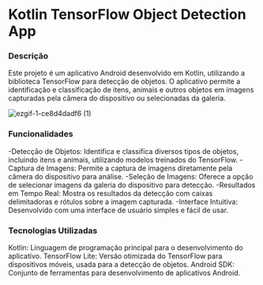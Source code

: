 # Kotlin TensorFlow Object Detection App
### Descrição
Este projeto é um aplicativo Android desenvolvido em Kotlin, utilizando a biblioteca TensorFlow para detecção de objetos. O aplicativo permite a identificação e classificação de itens, animais e outros objetos em imagens capturadas pela câmera do dispositivo ou selecionadas da galeria.

![ezgif-1-ce8d4dadf6 (1)](https://github.com/user-attachments/assets/b1526559-fc60-4fbc-83e3-2b338aec68f9)

### Funcionalidades
-Detecção de Objetos: Identifica e classifica diversos tipos de objetos, incluindo itens e animais, utilizando modelos treinados do TensorFlow.
-Captura de Imagens: Permite a captura de imagens diretamente pela câmera do dispositivo para análise.
-Seleção de Imagens: Oferece a opção de selecionar imagens da galeria do dispositivo para detecção.
-Resultados em Tempo Real: Mostra os resultados da detecção com caixas delimitadoras e rótulos sobre a imagem capturada.
-Interface Intuitiva: Desenvolvido com uma interface de usuário simples e fácil de usar.

### Tecnologias Utilizadas
Kotlin: Linguagem de programação principal para o desenvolvimento do aplicativo.
TensorFlow Lite: Versão otimizada do TensorFlow para dispositivos móveis, usada para a detecção de objetos.
Android SDK: Conjunto de ferramentas para desenvolvimento de aplicativos Android.
